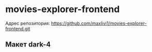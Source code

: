 # movies-explorer-frontend

Адрес репозитория: https://github.com/maxlivi1/movies-explorer-frontend.git

## Макет dark-4

